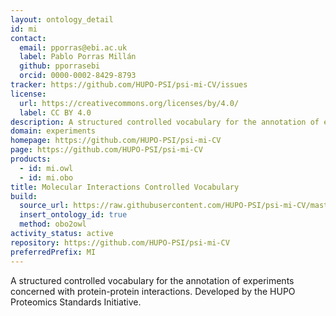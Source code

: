 ```yaml
---
layout: ontology_detail
id: mi
contact:
  email: pporras@ebi.ac.uk
  label: Pablo Porras Millán
  github: pporrasebi
  orcid: 0000-0002-8429-8793
tracker: https://github.com/HUPO-PSI/psi-mi-CV/issues
license:
  url: https://creativecommons.org/licenses/by/4.0/
  label: CC BY 4.0
description: A structured controlled vocabulary for the annotation of experiments concerned with protein-protein interactions.
domain: experiments
homepage: https://github.com/HUPO-PSI/psi-mi-CV
page: https://github.com/HUPO-PSI/psi-mi-CV
products:
  - id: mi.owl
  - id: mi.obo
title: Molecular Interactions Controlled Vocabulary
build:
  source_url: https://raw.githubusercontent.com/HUPO-PSI/psi-mi-CV/master/psi-mi.obo
  insert_ontology_id: true
  method: obo2owl
activity_status: active
repository: https://github.com/HUPO-PSI/psi-mi-CV
preferredPrefix: MI
---
```


A structured controlled vocabulary for the annotation of experiments concerned with protein-protein interactions. Developed by the HUPO Proteomics Standards Initiative.
